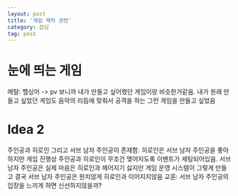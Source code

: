 ```yaml
---
layout: post 
title: '게임 제작 관련'
category: 잡담
tag: post
---
```


# 눈에 띄는 게임
메탈: 헬싱어 -> pv 보니까 내가 만들고 싶어했던 게임이랑 비슷한거같음. 내가 원래 만들고 싶었던 게임도 음악의 리듬에 맞춰서 공격을 하는 그런 게임을 만들고 싶었음

# Idea 2
주인공과 히로인 그리고 서브 남자 주인공이 존재함. 히로인은 서브 남자 주인공을 좋아하지만 게임 진행상 주인공과 히로인이 무조건 맺어지도록 이벤트가 세팅되어있음. 서브 남자 주인공은 실제 마음은 히로인과 헤어지기 싫지만 게임 운영 시스템이 그렇게 만들고 결국 서브 남자 주인공은 원치않게 히로인과 이어지지않음
교훈: 서브 남자 주인공의 입장을 느끼게 하면 신선하지않을까?